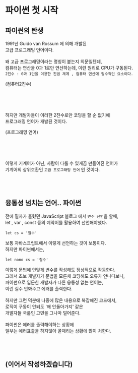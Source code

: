 # 파이썬 첫 시작

## 파이썬의 탄생

1991년 Guido van Rossum 에 의해 개발된<br/>
고급 프로그래밍 언어이다.<br/>
<br/>
왜 고급 프로그래밍이라는 명칭이 붙는지 의문일텐데,<br/>
컴퓨터는 연산을 0과 1로만 연산하는데, 이런 원리로 CPU가 구동된다.<br/>
`2진수 : 0과 1만을 이용한 진법 체계 , 컴퓨터 연산에 필수적인 요소이다.`

(컴퓨터2진수)

<br/>
<br/>
<br/>

하지만 개발자들이 이러한 2진수로만 코딩을 할 순 없기에<br/>
프로그래밍 언어가 개발된 것이다.<br/>

(프로그래밍 언어)

<br/>
<br/>
<br/>

이렇게 기계어가 아닌, 사람이 다룰 수 있게끔 만들어진 언어가<br/>
기계어의 상위호환인 `고급 프로그래밍 언어` 인 것이다.<br/>
<br/>
<br/>
<br/>

## 융통성 넘치는 언어.. 파이썬

전에 필자가 올렸던 JavaScript 블로그 에서 `변수 선언`을 할때,<br/>
let , var , const 등의 예약어를 활용하여 선언해야했다. 
```
let cs = '철수'
```
보통 자바스크립트에서 이렇게 선언하는 것이 보통이다.<br/>
하지만 파이썬에서는,

```
let nono cs = '철수'
```

이렇게 문법에 안맞게 변수를 작성해도 정상적으로 작동한다.<br/>
그래서 초보 개발자가 문법을 모른채 코딩해도 오류가 안나다보니,<br/>
파이썬으로 입문한 개발자가 다른 융통성 없는 언어는,<br/>
이런 실수 안봐주고 에러를 출력한다.<br/>
<br/>
하지만 그런 덕분에 나중에 많은 내용으로 복잡해진 코드에서,<br/>
로직이 구동이 안되도 '왜 안돌아가지' 같은<br/>
개발자들 국룰인 고민을 그나마 덜어준다.<br/>
<br/>
파이썬은 에러를 출력해야하는 상황에<br/>
일부는 에러표출을 하지않아 골때리는 상황에 많이 처한다.<br/>
<br/>
<br/>
<br/>

## (이어서 작성하겠습니다)



















